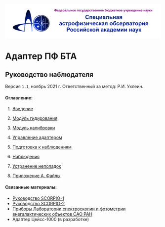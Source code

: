 [![САО РАН](pic/SAO_logoALL3.png)](https://www.sao.ru) 

# Адаптер ПФ БТА 

## Руководство наблюдателя 

Версия `1.1`, ноябрь 2021 г. Ответственный за метод: Р.И. Уклеин.

#### Оглавление:

1. [Введение](1_Intro.md)

2. [Модуль гидирования](2_Guiding.md)

3. [Модуль калибровки](3_Calibration.md)

4. [Управление адаптером](4_UI.md) 

5. [Подготовка к наблюдениям](5_Check.md) 

6. [Наблюдения](6_Observations.md) 

7. [Устранение неполадок](7_Troubleshooting.md)

8. [Приложение А. Файлы](8_Files.md)



#### Связанные материалы:

- [Руководство SCORPIO-1](https://www.sao.ru/hq/lsfvo/devices/scorpio/scorpio.html)
- [Руководство SCORPIO-2](https://www.sao.ru/hq/lsfvo/devices/scorpio-2/manuals_rus.html)
- [Приборы Лаборатории спектроскопии и фотометрии внегалактических объектов САО РАН](https://www.sao.ru/hq/lsfvo/devices_rus.html)
- Адаптер Цейсс-1000 (в разработке)


